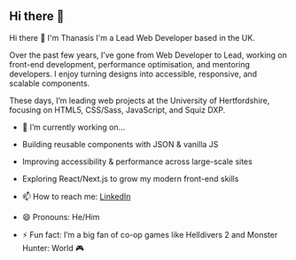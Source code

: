 ## Hi there 👋

<!--
**ThanasisTh98/ThanasisTh98** is a ✨ _special_ ✨ repository because its `README.md` (this file) appears on your GitHub profile.

Here are some ideas to get you started:

- 🔭 I’m currently working on ...
- 🌱 I’m currently learning ...
- 👯 I’m looking to collaborate on ...
- 🤔 I’m looking for help with ...
- 💬 Ask me about ...
- 📫 How to reach me: ...
- 😄 Pronouns: ...
- ⚡ Fun fact: ...
-->
Hi there 👋 I'm Thanasis
I'm a Lead Web Developer based in the UK.

Over the past few years, I’ve gone from Web Developer to Lead, working on front-end development, performance optimisation, and mentoring developers. I enjoy turning designs into accessible, responsive, and scalable components.

These days, I’m leading web projects at the University of Hertfordshire, focusing on HTML5, CSS/Sass, JavaScript, and Squiz DXP.

- 🔭 I’m currently working on...
- Building reusable components with JSON & vanilla JS
- Improving accessibility & performance across large-scale sites
- Exploring React/Next.js to grow my modern front-end skills

- 📫 How to reach me: [LinkedIn](https://www.linkedin.com/in/thanasis-theodorou-cy/)  
- 😄 Pronouns: He/Him  
- ⚡ Fun fact: I’m a big fan of co-op games like Helldivers 2 and Monster Hunter: World 🎮 
